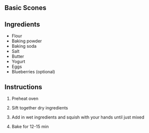 ## Basic Scones

## Ingredients

+ Flour
+ Baking powder
+ Baking soda
+ Salt
+ Butter
+ Yogurt
+ Eggs
+ Blueberries (optional)

## Instructions
1) Preheat oven

2) Sift together dry ingredients

3) Add in wet ingredients and squish with your hands until just mixed

4) Bake for 12-15 min
